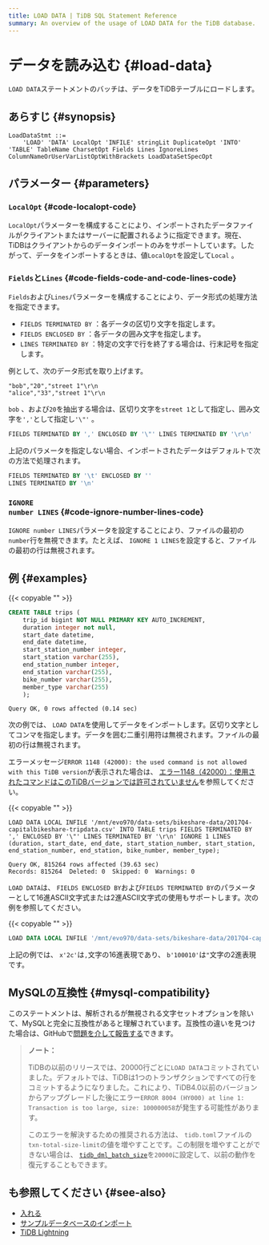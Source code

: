 ```yaml
---
title: LOAD DATA | TiDB SQL Statement Reference
summary: An overview of the usage of LOAD DATA for the TiDB database.
---
```


# データを読み込む {#load-data}

`LOAD DATA`ステートメントのバッチは、データをTiDBテーブルにロードします。

## あらすじ {#synopsis}

```ebnf+diagram
LoadDataStmt ::=
    'LOAD' 'DATA' LocalOpt 'INFILE' stringLit DuplicateOpt 'INTO' 'TABLE' TableName CharsetOpt Fields Lines IgnoreLines ColumnNameOrUserVarListOptWithBrackets LoadDataSetSpecOpt
```

## パラメーター {#parameters}

### <code>LocalOpt</code> {#code-localopt-code}

`LocalOpt`パラメーターを構成することにより、インポートされたデータファイルがクライアントまたはサーバーに配置されるように指定できます。現在、TiDBはクライアントからのデータインポートのみをサポートしています。したがって、データをインポートするときは、値`LocalOpt`を設定して`Local` 。

### <code>Fields</code>と<code>Lines</code> {#code-fields-code-and-code-lines-code}

`Fields`および`Lines`パラメーターを構成することにより、データ形式の処理方法を指定できます。

-   `FIELDS TERMINATED BY` ：各データの区切り文字を指定します。
-   `FIELDS ENCLOSED BY` ：各データの囲み文字を指定します。
-   `LINES TERMINATED BY` ：特定の文字で行を終了する場合は、行末記号を指定します。

例として、次のデータ形式を取り上げます。

```
"bob","20","street 1"\r\n
"alice","33","street 1"\r\n
```

`bob` 、および`20`を抽出する場合は、区切り文字を`street 1`として指定し、囲み文字を`','`として指定し`'\"'` 。

```sql
FIELDS TERMINATED BY ',' ENCLOSED BY '\"' LINES TERMINATED BY '\r\n'
```

上記のパラメータを指定しない場合、インポートされたデータはデフォルトで次の方法で処理されます。

```sql
FIELDS TERMINATED BY '\t' ENCLOSED BY ''
LINES TERMINATED BY '\n'
```

### <code>IGNORE number LINES</code> {#code-ignore-number-lines-code}

`IGNORE number LINES`パラメータを設定することにより、ファイルの最初の`number`行を無視できます。たとえば、 `IGNORE 1 LINES`を設定すると、ファイルの最初の行は無視されます。

## 例 {#examples}

{{< copyable "" >}}

```sql
CREATE TABLE trips (
    trip_id bigint NOT NULL PRIMARY KEY AUTO_INCREMENT,
    duration integer not null,
    start_date datetime,
    end_date datetime,
    start_station_number integer,
    start_station varchar(255),
    end_station_number integer,
    end_station varchar(255),
    bike_number varchar(255),
    member_type varchar(255)
    );
```

```
Query OK, 0 rows affected (0.14 sec)
```

次の例では、 `LOAD DATA`を使用してデータをインポートします。区切り文字としてコンマを指定します。データを囲む二重引用符は無視されます。ファイルの最初の行は無視されます。

エラーメッセージ`ERROR 1148 (42000): the used command is not allowed with this TiDB version`が表示された場合は、 [エラー1148（42000）：使用されたコマンドはこのTiDBバージョンでは許可されていません](/faq/tidb-faq.md#error-1148-42000-the-used-command-is-not-allowed-with-this-tidb-version)を参照してください。

{{< copyable "" >}}

```
LOAD DATA LOCAL INFILE '/mnt/evo970/data-sets/bikeshare-data/2017Q4-capitalbikeshare-tripdata.csv' INTO TABLE trips FIELDS TERMINATED BY ',' ENCLOSED BY '\"' LINES TERMINATED BY '\r\n' IGNORE 1 LINES (duration, start_date, end_date, start_station_number, start_station, end_station_number, end_station, bike_number, member_type);
```

```
Query OK, 815264 rows affected (39.63 sec)
Records: 815264  Deleted: 0  Skipped: 0  Warnings: 0
```

`LOAD DATA`は、 `FIELDS ENCLOSED BY`および`FIELDS TERMINATED BY`のパラメーターとして16進ASCII文字式または2進ASCII文字式の使用もサポートします。次の例を参照してください。

{{< copyable "" >}}

```sql
LOAD DATA LOCAL INFILE '/mnt/evo970/data-sets/bikeshare-data/2017Q4-capitalbikeshare-tripdata.csv' INTO TABLE trips FIELDS TERMINATED BY x'2c' ENCLOSED BY b'100010' LINES TERMINATED BY '\r\n' IGNORE 1 LINES (duration, start_date, end_date, start_station_number, start_station, end_station_number, end_station, bike_number, member_type);
```

上記の例では、 `x'2c'`は`,`文字の16進表現であり、 `b'100010'`は`"`文字の2進表現です。

## MySQLの互換性 {#mysql-compatibility}

このステートメントは、解析されるが無視される文字セットオプションを除いて、MySQLと完全に互換性があると理解されています。互換性の違いを見つけた場合は、GitHubで[問題を介して報告する](https://github.com/pingcap/tidb/issues/new/choose)できます。

> **ノート：**
>
> TiDBの以前のリリースでは、20000行ごとに`LOAD DATA`コミットされていました。デフォルトでは、TiDBは1つのトランザクションですべての行をコミットするようになりました。これにより、TiDB4.0以前のバージョンからアップグレードした後にエラー`ERROR 8004 (HY000) at line 1: Transaction is too large, size: 100000058`が発生する可能性があります。
>
> このエラーを解決するための推奨される方法は、 `tidb.toml`ファイルの`txn-total-size-limit`の値を増やすことです。この制限を増やすことができない場合は、 [`tidb_dml_batch_size`](/system-variables.md#tidb_dml_batch_size)を`20000`に設定して、以前の動作を復元することもできます。

## も参照してください {#see-also}

-   [入れる](/sql-statements/sql-statement-insert.md)
-   [サンプルデータベースのインポート](/import-example-data.md)
-   [TiDB Lightning](/tidb-lightning/tidb-lightning-overview.md)
